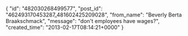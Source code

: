  {
   "id": "482030268499577",
   "post_id": "462493170453287_481602425209028",
   "from_name": "Beverly Berta Braakschmack",
   "message": "don't employees have wages?",
   "created_time": "2013-02-17T08:14:21+0000"
 }
